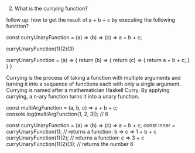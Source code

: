 2. What is the currying function?


follow up: how to get the result of a + b + c by executing the following function?

const curryUnaryFunction = (a) => (b) => (c) => a + b + c;


curryUnaryFunction(1)(2)(3)

curryUnaryFunction = (a) => {
  return (b) => {
    return (c) => {
      return a + b + c;
    }
  } 
} 



Currying is the process of taking a function with multiple arguments and turning it into a sequence of functions each with only a single argument. 
Currying is named after a mathematician Haskell Curry. By applying currying, a n-ary function turns it into a unary function. 

const multiArgFunction = (a, b, c) => a + b + c;
console.log(multiArgFunction(1, 2, 3)); // 6

const curryUnaryFunction = (a) => (b) => (c) => a + b + c;
const inner = curryUnaryFunction(1); // returns a function: b => c =>  1 + b + c
curryUnaryFunction(1)(2); // returns a function: c => 3 + c
curryUnaryFunction(1)(2)(3); // returns the number 6


